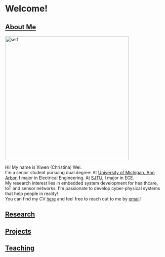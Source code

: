 # Welcome!

## [About Me](index.md)

<img src="personal_photo_informal.jpg" alt="self" width="400"/> 

Hi! My name is Xiwen (Christina) Wei. \
I'm a senior student pursuing dual degree: At [University of Michigan, Ann Arbor](https://eecs.engin.umich.edu/), I major in Electrical Engineering. At [SJTU](https://www.ji.sjtu.edu.cn/about/), I major in ECE. \
My research interest lies in embedded system development for healthcare, IoT and sensor networks. I'm passionate to develop cyber-physical systems that help people in reality! \
You can find my CV [here](CV_XiwenWei.pdf) and feel free to reach out to me by [email](xiwenwei@umich.edu)!

## [Research](research.md)

## [Projects](projects.md)

## [Teaching](teaching.md)
